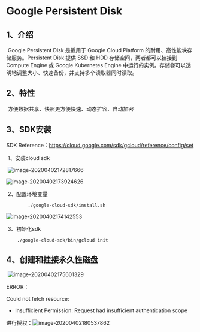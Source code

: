 # Google Persistent Disk

## 1、介绍

​	Google Persistent Disk 是适用于 Google Cloud Platform 的耐用、高性能块存储服务。Persistent Disk 提供 SSD 和 HDD 存储空间，两者都可以挂接到 Compute Engine 或 Google Kubernetes Engine 中运行的实例。存储卷可以透明地调整大小、快速备份，并支持多个读取器同时读取。

## 2、特性

​	方便数据共享、快照更方便快速、动态扩容、自动加密

## 3、SDK安装 

SDK Reference：https://cloud.google.com/sdk/gcloud/reference/config/set

​	1、安装cloud sdk

​		![image-20200402172817666](C:\Users\59103\AppData\Roaming\Typora\typora-user-images\image-20200402172817666.png)

![image-20200402173924626](C:\Users\59103\AppData\Roaming\Typora\typora-user-images\image-20200402173924626.png)

​	2、配置环境变量

		    ./google-cloud-sdk/install.sh

![image-20200402174142553](C:\Users\59103\AppData\Roaming\Typora\typora-user-images\image-20200402174142553.png)

​	3、初始化sdk

```
    ./google-cloud-sdk/bin/gcloud init
```

## 4、创建和挂接永久性磁盘

​	![image-20200402175601329](C:\Users\59103\AppData\Roaming\Typora\typora-user-images\image-20200402175601329.png)

ERROR：

 Could not fetch resource:

 - Insufficient Permission: Request had insufficient authentication scope

进行授权：![image-20200402180537862](C:\Users\59103\AppData\Roaming\Typora\typora-user-images\image-20200402180537862.png)